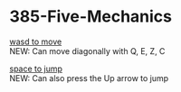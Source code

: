 # 385-Five-Mechanics

[wasd to move](https://awesomeedl.github.io/385-Five-Mechanics/wasd)  
NEW: Can move diagonally with Q, E, Z, C  

[space to jump](https://awesomeedl.github.io/385-Five-Mechanics/Space-to-jump)  
NEW: Can also press the Up arrow to jump  


